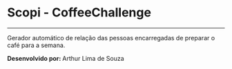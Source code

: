 
<h1>Scopi - CoffeeChallenge</h1>
<hr>
<p>Gerador automático de relação das pessoas encarregadas de preparar o café para a semana.</p>
<strong>Desenvolvido por: </strong> Arthur Lima de Souza
